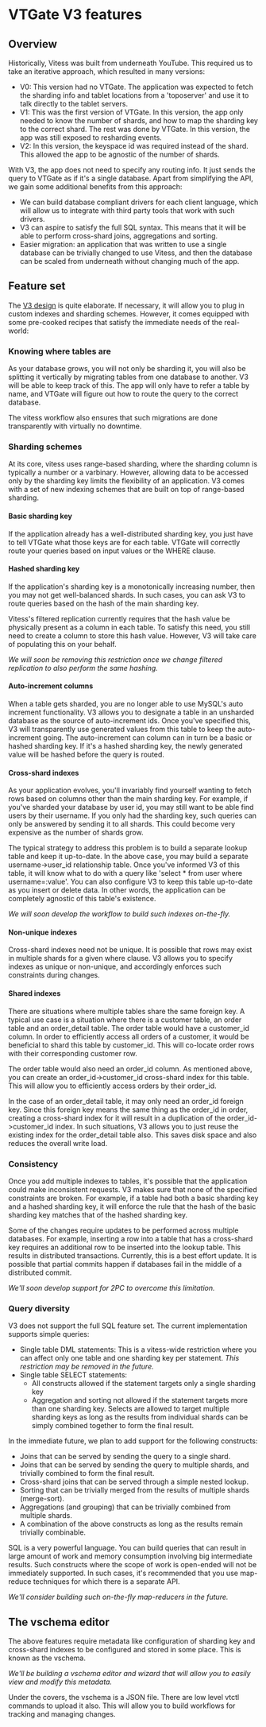 # VTGate V3 features

## Overview
Historically, Vitess was built from underneath YouTube. This required us to take an iterative approach, which resulted in many versions:
* V0: This version had no VTGate. The application was expected to fetch the sharding info and tablet locations from a 'toposerver' and use it to talk directly to the tablet servers.
* V1: This was the first version of VTGate. In this version, the app only needed to know the number of shards, and how to map the sharding key to the correct shard. The rest was done by VTGate. In this version, the app was still exposed to resharding events.
* V2: In this version, the keyspace id was required instead of the shard. This allowed the app to be agnostic of the number of shards.

With V3, the app does not need to specify any routing info. It just sends the query to VTGate as if it's a single database. Apart from simplifying the API, we gain some additional benefits from this approach:
* We can build database compliant drivers for each client language, which will allow us to integrate with third party tools that work with such drivers.
* V3 can aspire to satisfy the full SQL syntax. This means that it will be able to perform cross-shard joins, aggregations and sorting.
* Easier migration: an application that was written to use a single database can be trivially changed to use Vitess, and then the database can be scaled from underneath without changing much of the app.

## Feature set
The [V3 design](https://github.com/youtube/vitess/blob/master/doc/VTGateV3.md) is quite elaborate. If necessary, it will allow you to plug in custom indexes and sharding schemes. However, it comes equipped with some pre-cooked recipes that satisfy the immediate needs of the real-world:

### Knowing where tables are
As your database grows, you will not only be sharding it, you will also be splitting it vertically by migrating tables from one database to another. V3 will be able to keep track of this. The app will only have to refer a table by name, and VTGate will figure out how to route the query to the correct database.

The vitess workflow also ensures that such migrations are done transparently with virtually no downtime.

### Sharding schemes
At its core, vitess uses range-based sharding, where the sharding column is typically a number or a varbinary. However, allowing data to be accessed only by the sharding key limits the flexibility of an application. V3 comes with a set of new indexing schemes that are built on top of range-based sharding.

#### Basic sharding key
If the application already has a well-distributed sharding key, you just have to tell VTGate what those keys are for each table. VTGate will correctly route your queries based on input values or the WHERE clause.

#### Hashed sharding key
If the application's sharding key is a monotonically increasing number, then you may not get well-balanced shards. In such cases, you can ask V3 to route queries based on the hash of the main sharding key.

Vitess's filtered replication currently requires that the hash value be physically present as a column in each table. To satisfy this need, you still need to create a column to store this hash value. However, V3 will take care of populating this on your behalf.

*We will soon be removing this restriction once we change filtered replication to also perform the same hashing.*

#### Auto-increment columns
When a table gets sharded, you are no longer able to use MySQL's auto increment functionality. V3 allows you to designate a table in an unsharded database as the source of auto-increment ids. Once you've specified this, V3 will transparently use generated values from this table to keep the auto-increment going. The auto-increment can column can in turn be a basic or hashed sharding key. If it's a hashed sharding key, the newly generated value will be hashed before the query is routed.

#### Cross-shard indexes
As your application evolves, you'll invariably find yourself wanting to fetch rows based on columns other than the main sharding key. For example, if you've sharded your database by user id, you may still want to be able find users by their username. If you only had the sharding key, such queries can only be answered by sending it to all shards. This could become very expensive as the number of shards grow.

The typical strategy to address this problem is to build a separate lookup table and keep it up-to-date. In the above case, you may build a separate username->user_id relationship table. Once you've informed V3 of this table, it will know what to do with a query like 'select * from user where username=:value'. You can also configure V3 to keep this table up-to-date as you insert or delete data. In other words, the application can be completely agnostic of this table's existence.

*We will soon develop the workflow to build such indexes on-the-fly.*

#### Non-unique indexes
Cross-shard indexes need not be unique. It is possible that rows may exist in multiple shards for a given where clause. V3 allows you to specify indexes as unique or non-unique, and accordingly enforces such constraints during changes.

#### Shared indexes
There are situations where multiple tables share the same foreign key. A typical use case is a situation where there is a customer table, an order table and an order_detail table. The order table would have a customer_id column. In order to efficiently access all orders of a customer, it would be beneficial to shard this table by customer_id. This will co-locate order rows with their corresponding customer row.

The order table would also need an order_id column. As mentioned above, you can create an order_id->customer_id cross-shard index for this table. This will allow you to efficiently access orders by their order_id.

In the case of an order_detail table, it may only need an order_id foreign key. Since this foreign key means the same thing as the order_id in order, creating a cross-shard index for it will result in a duplication of the order_id->customer_id index. In such situations, V3 allows you to just reuse the existing index for the order_detail table also. This saves disk space and also reduces the overall write load.

### Consistency
Once you add multiple indexes to tables, it's possible that the application could make inconsistent requests. V3 makes sure that none of the specified constraints are broken. For example, if a table had both a basic sharding key and a hashed sharding key, it will enforce the rule that the hash of the basic sharding key matches that of the hashed sharding key.

Some of the changes require updates to be performed across multiple databases. For example, inserting a row into a table that has a cross-shard key requires an additional row to be inserted into the lookup table. This results in distributed transactions. Currently, this is a best effort update. It is possible that partial commits happen if databases fail in the middle of a distributed commit.

*We'll soon develop support for 2PC to overcome this limitation.*

### Query diversity
V3 does not support the full SQL feature set. The current implementation supports simple queries:
* Single table DML statements: This is a vitess-wide restriction where you can affect only one table and one sharding key per statement. *This restriction may be removed in the future.*
* Single table SELECT statements:
  * All constructs allowed if the statement targets only a single sharding key
  * Aggregation and sorting not allowed if the statement targets more than one sharding key. Selects are allowed to target multiple sharding keys as long as the results from individual shards can be simply combined together to form the final result.

In the immediate future, we plan to add support for the following constructs:
* Joins that can be served by sending the query to a single shard.
* Joins that can be served by sending the query to multiple shards, and trivially combined to form the final result.
* Cross-shard joins that can be served through a simple nested lookup.
* Sorting that can be trivially merged from the results of multiple shards (merge-sort).
* Aggregations (and grouping) that can be trivially combined from multiple shards.
* A combination of the above constructs as long as the results remain trivially combinable.

SQL is a very powerful language. You can build queries that can result in large amount of work and memory consumption involving big intermediate results. Such constructs where the scope of work is open-ended will not be immediately supported. In such cases, it's recommended that you use map-reduce techniques for which there is a separate API.

*We'll consider building such on-the-fly map-reducers in the future.*

## The vschema editor
The above features require metadata like configuration of sharding key and cross-shard indexes to be configured and stored in some place. This is known as the vschema.

*We'll be building a vschema editor and wizard that will allow you to easily view and modify this metadata.*

Under the covers, the vschema is a JSON file. There are low level vtctl commands to upload it also. This will allow you to build workflows for tracking and managing changes.
